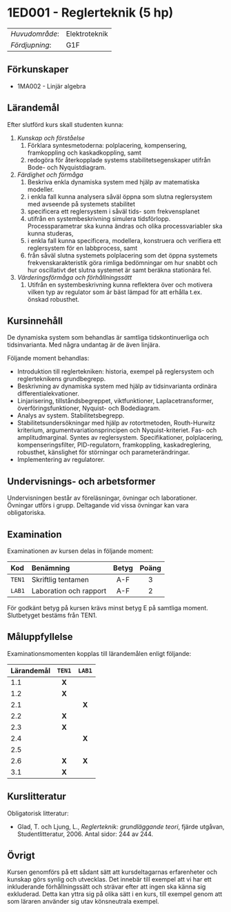 # 1ED001 - Reglerteknik  (5 hp)

|     |     |
| --- | --- | 
| *Huvudområde*: | Elektroteknik | 
| *Fördjupning*: | G1F | 

## Förkunskaper

- 1MA002 - Linjär algebra

## Lärandemål

Efter slutförd kurs skall studenten kunna:

1. *Kunskap och förståelse*
    1. Förklara syntesmetoderna: polplacering, kompensering, framkoppling och kaskadkoppling, samt
    2. redogöra för återkopplade systems stabilitetsegenskaper utifrån Bode- och Nyquistdiagram.
2. *Färdighet och förmåga*
    1. Beskriva enkla dynamiska system med hjälp av matematiska modeller.
    2. i enkla fall kunna analysera såväl öppna som slutna reglersystem med avseende på systemets stabilitet
    3. specificera ett reglersystem i såväl tids- som frekvensplanet
    4. utifrån en systembeskrivning simulera tidsförlopp. Processparametrar ska kunna ändras och olika processvariabler ska kunna studeras,
    5. i enkla fall kunna specificera, modellera, konstruera och verifiera ett reglersystem för en labbprocess, samt
    6. från såväl slutna systemets polplacering som det öppna systemets frekvenskarakteristik göra rimliga bedömningar om hur snabbt och hur oscillativt det slutna systemet är samt beräkna stationära fel.
3. *Värderingsförmåga och förhållningssätt*
    1. Utifrån en systembeskrivning kunna reflektera över och motivera vilken typ av regulator som är bäst lämpad för att erhålla t.ex. önskad robusthet.

## Kursinnehåll

De dynamiska system som behandlas är samtliga tidskontinuerliga och tidsinvarianta. Med några undantag är de även linjära.

Följande moment behandlas:

- Introduktion till reglertekniken: historia, exempel på reglersystem och reglerteknikens grundbegrepp.
- Beskrivning av dynamiska system med hjälp av tidsinvarianta ordinära differentialekvationer.
- Linjarisering, tillståndsbegreppet, viktfunktioner, Laplacetransformer, överföringsfunktioner, Nyquist- och Bodediagram.
- Analys av system. Stabilitetsbegrepp.
- Stabilitetsundersökningar med hjälp av rotortmetoden, Routh-Hurwitz kriterium, argumentvariationsprincipen och Nyquist-kriteriet. Fas- och amplitudmarginal. Syntes av reglersystem. Specifikationer, polplacering, kompenseringsfilter, PID-regulatorn, framkoppling, kaskadreglering, robusthet, känslighet för störningar och parameterändringar.
- Implementering av regulatorer.

## Undervisnings- och arbetsformer

Undervisningen består av föreläsningar, övningar och laborationer. Övningar utförs i grupp. Deltagande vid vissa övningar kan vara obligatoriska.

## Examination

Examinationen av kursen delas in följande moment:

| Kod  | Benämning              | Betyg | Poäng |  
| :--- | :--------------------  | :---: | :---: |  
|`TEN1`| Skriftlig tentamen     | A-F   | 3     |  
|`LAB1`| Laboration och rapport | A-F   | 2     |  

För godkänt betyg på kursen krävs minst betyg E på samtliga moment. Slutbetyget bestäms från TEN1.

## Måluppfyllelse

Examinationsmomenten kopplas till lärandemålen enligt följande:

| Lärandemål |`TEN1` |`LAB1` |
| :--------- | :---: | :---: |
| 1.1        | **X** |       |
| 1.2        | **X** |       |
| 2.1        |       | **X** |
| 2.2        | **X** |       |
| 2.3        | **X** |       |
| 2.4        |       | **X** |
| 2.5        |       |       |
| 2.6        | **X** | **X** |
| 3.1        | **X** |       |

## Kurslitteratur

Obligatorisk litteratur:

- Glad, T. och Ljung, L., *Reglerteknik: grundläggande teori*, fjärde utgåvan, Studentlitteratur, 2006. Antal sidor: 244 av 244.

## Övrigt

Kursen genomförs på ett sådant sätt att kursdeltagarnas erfarenheter och kunskap görs synlig och utvecklas. Det innebär till exempel att vi har ett inkluderande förhållningssätt och strävar efter att ingen ska känna sig exkluderad. Detta kan yttra sig på olika sätt i en kurs, till exempel genom att som läraren använder sig utav könsneutrala exempel.
